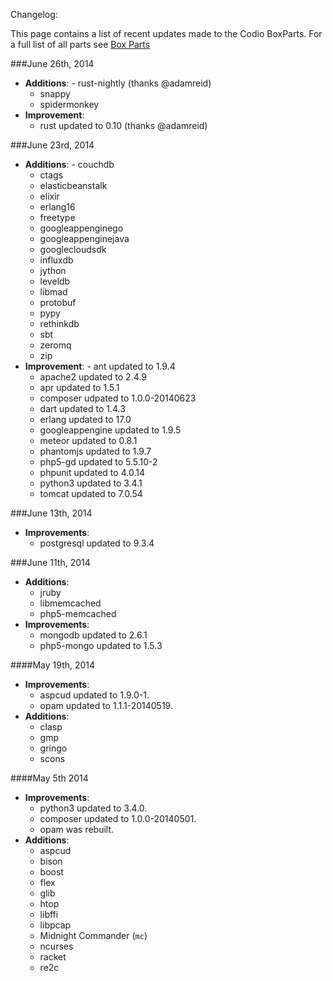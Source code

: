 Changelog:


This page contains a list of recent updates made to the Codio BoxParts. For a full list of all parts see [Box Parts](https://codio.com/s/docs/boxes/box-parts/) 

###June 26th, 2014
- **Additions**: 
	  - rust-nightly  (thanks @adamreid)
    - snappy
    - spidermonkey
- **Improvement**:
    - rust updated to 0.10 (thanks @adamreid)

###June 23rd, 2014
- **Additions**:
	  - couchdb
    - ctags
    - elasticbeanstalk
    - elixir
    - erlang16
    - freetype
    - googleappenginego
    - googleappenginejava
    - googlecloudsdk
    - influxdb
    - jython
    - leveldb
    - libmad
    - protobuf
    - pypy
    - rethinkdb
    - sbt
    - zeromq
    - zip
- **Improvement**:
	  - ant updated to 1.9.4
    - apache2 updated to 2.4.9
    - apr updated to 1.5.1
    - composer udpated to 1.0.0-20140623
    - dart updated to 1.4.3
    - erlang updated to 17.0
    - googleappengine updated to 1.9.5
    - meteor updated to 0.8.1
    - phantomjs updated to 1.9.7
    - php5-gd updated to 5.5.10-2
    - phpunit updated to 4.0.14
    - python3 updated to 3.4.1
    - tomcat updated to 7.0.54
    
###June 13th, 2014
- **Improvements**:
    - postgresql updated to 9.3.4
    
###June 11th, 2014
- **Additions**:
    - jruby
    - libmemcached
    - php5-memcached
- **Improvements**:
    - mongodb updated to 2.6.1
    - php5-mongo updated to 1.5.3
    
####May 19th, 2014
- **Improvements**:
    - aspcud updated to 1.9.0-1.
    - opam updated to 1.1.1-20140519.
- **Additions**:
    - clasp
    - gmp
    - gringo
    - scons
    
####May 5th 2014
- **Improvements**: 
    -  python3 updated to 3.4.0. 
    -  composer updated to 1.0.0-20140501.  
    -  opam was rebuilt.
- **Additions**:
    -  aspcud
    -  bison
    -  boost
    -  flex
    -  glib
    -  htop
    -  libffi
    -  libpcap
    -  Midnight Commander (`mc`)
    -  ncurses
    -  racket
    -  re2c
